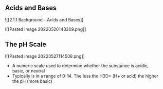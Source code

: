 ## Acids and Bases
![[2.1.1 Background  - Acids and Bases]]

![[Pasted image 20220520143309.png]]

## The pH Scale
![[Pasted image 20220527114508.png]]
- A numeric scale used to determine whether the substance is acidic, basic, or neutral
- Typically is in a range of 0-14. The less the H3O+ (H+ or acid) the higher the pH (more basic)


